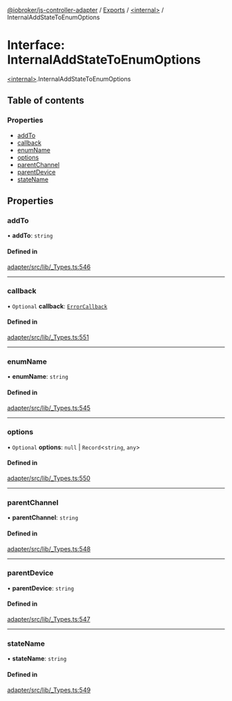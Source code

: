 [@iobroker/js-controller-adapter](../README.md) / [Exports](../modules.md) / [\<internal\>](../modules/internal_.md) / InternalAddStateToEnumOptions

# Interface: InternalAddStateToEnumOptions

[\<internal\>](../modules/internal_.md).InternalAddStateToEnumOptions

## Table of contents

### Properties

- [addTo](internal_.InternalAddStateToEnumOptions.md#addto)
- [callback](internal_.InternalAddStateToEnumOptions.md#callback)
- [enumName](internal_.InternalAddStateToEnumOptions.md#enumname)
- [options](internal_.InternalAddStateToEnumOptions.md#options)
- [parentChannel](internal_.InternalAddStateToEnumOptions.md#parentchannel)
- [parentDevice](internal_.InternalAddStateToEnumOptions.md#parentdevice)
- [stateName](internal_.InternalAddStateToEnumOptions.md#statename)

## Properties

### addTo

• **addTo**: `string`

#### Defined in

[adapter/src/lib/_Types.ts:546](https://github.com/ioBroker/ioBroker.js-controller/blob/14a872375/packages/adapter/src/lib/_Types.ts#L546)

___

### callback

• `Optional` **callback**: [`ErrorCallback`](../modules/internal_.md#errorcallback)

#### Defined in

[adapter/src/lib/_Types.ts:551](https://github.com/ioBroker/ioBroker.js-controller/blob/14a872375/packages/adapter/src/lib/_Types.ts#L551)

___

### enumName

• **enumName**: `string`

#### Defined in

[adapter/src/lib/_Types.ts:545](https://github.com/ioBroker/ioBroker.js-controller/blob/14a872375/packages/adapter/src/lib/_Types.ts#L545)

___

### options

• `Optional` **options**: ``null`` \| `Record`\<`string`, `any`\>

#### Defined in

[adapter/src/lib/_Types.ts:550](https://github.com/ioBroker/ioBroker.js-controller/blob/14a872375/packages/adapter/src/lib/_Types.ts#L550)

___

### parentChannel

• **parentChannel**: `string`

#### Defined in

[adapter/src/lib/_Types.ts:548](https://github.com/ioBroker/ioBroker.js-controller/blob/14a872375/packages/adapter/src/lib/_Types.ts#L548)

___

### parentDevice

• **parentDevice**: `string`

#### Defined in

[adapter/src/lib/_Types.ts:547](https://github.com/ioBroker/ioBroker.js-controller/blob/14a872375/packages/adapter/src/lib/_Types.ts#L547)

___

### stateName

• **stateName**: `string`

#### Defined in

[adapter/src/lib/_Types.ts:549](https://github.com/ioBroker/ioBroker.js-controller/blob/14a872375/packages/adapter/src/lib/_Types.ts#L549)
